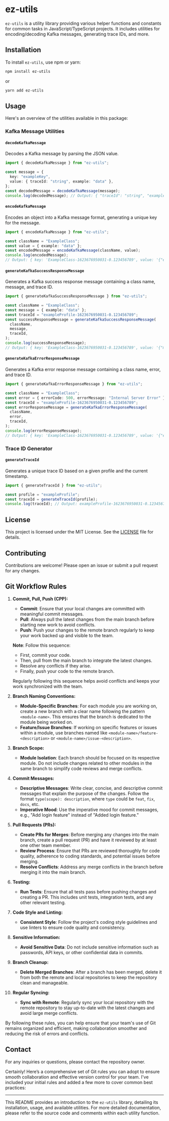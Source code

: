# ez-utils

`ez-utils` is a utility library providing various helper functions and constants for common tasks in
JavaScript/TypeScript projects. It includes utilities for encoding/decoding Kafka messages, generating trace IDs, and
more.

## Installation

To install `ez-utils`, use npm or yarn:

```bash
npm install ez-utils
```

or

```bash
yarn add ez-utils
```

## Usage

Here's an overview of the utilities available in this package:

### Kafka Message Utilities

#### `decodeKafkaMessage`

Decodes a Kafka message by parsing the JSON value.

```typescript
import { decodeKafkaMessage } from "ez-utils";

const message = {
  key: "exampleKey",
  value: { traceId: "string", example: "data" },
};
const decodedMessage = decodeKafkaMessage(message);
console.log(decodedMessage); // Output: { "traceId": "string", "example": "data"} }
```

#### `encodeKafkaMessage`

Encodes an object into a Kafka message format, generating a unique key for the message.

```typescript
import { encodeKafkaMessage } from "ez-utils";

const className = "ExampleClass";
const value = { example: "data" };
const encodedMessage = encodeKafkaMessage(className, value);
console.log(encodedMessage);
// Output: { key: 'ExampleClass-1623676950031-0.123456789', value: '{"example":"data"}' }
```

#### `generateKafkaSuccessResponseMessage`

Generates a Kafka success response message containing a class name, message, and trace ID.

```typescript
import { generateKafkaSuccessResponseMessage } from "ez-utils";

const className = "ExampleClass";
const message = { example: "data" };
const traceId = "exampleProfile-1623676950031-0.123456789";
const successResponseMessage = generateKafkaSuccessResponseMessage(
  className,
  message,
  traceId,
);
console.log(successResponseMessage);
// Output: { key: 'ExampleClass-1623676950031-0.123456789', value: '{"message":{"example":"data"},"traceId":"exampleProfile-1623676950031-0.123456789"}' }
```

#### `generateKafkaErrorResponseMessage`

Generates a Kafka error response message containing a class name, error, and trace ID.

```typescript
import { generateKafkaErrorResponseMessage } from "ez-utils";

const className = "ExampleClass";
const error = { errorCode: 500, errorMessage: "Internal Server Error" };
const traceId = "exampleProfile-1623676950031-0.123456789";
const errorResponseMessage = generateKafkaErrorResponseMessage(
  className,
  error,
  traceId,
);
console.log(errorResponseMessage);
// Output: { key: 'ExampleClass-1623676950031-0.123456789', value: '{"error":{"errorCode":500,"errorMessage":"Internal Server Error"},"traceId":"exampleProfile-1623676950031-0.123456789"}' }
```

### Trace ID Generator

#### `generateTraceId`

Generates a unique trace ID based on a given profile and the current timestamp.

```typescript
import { generateTraceId } from "ez-utils";

const profile = "exampleProfile";
const traceId = generateTraceId(profile);
console.log(traceId); // Output: exampleProfile-1623676950031-0.123456789
```

## License

This project is licensed under the MIT License. See the [LICENSE]() file for details.

## Contributing

Contributions are welcome! Please open an issue or submit a pull request for any changes.

## Git Workflow Rules

1. **Commit, Pull, Push (CPP):**
   - **Commit**: Ensure that your local changes are committed with meaningful commit messages.
   - **Pull**: Always pull the latest changes from the main branch before starting new work to avoid conflicts.
   - **Push**: Push your changes to the remote branch regularly to keep your work backed up and visible to the team.

   **Note**: Follow this sequence:
   - First, commit your code.
   - Then, pull from the main branch to integrate the latest changes.
   - Resolve any conflicts if they arise.
   - Finally, push your code to the remote branch.

   Regularly following this sequence helps avoid conflicts and keeps your work synchronized with the team.

2. **Branch Naming Conventions:**
   - **Module-Specific Branches**: For each module you are working on, create a new branch with a clear name following
     the pattern `<module-name>`. This ensures that the branch is dedicated to the module being worked on.
   - **Feature/Issue Branches**: If working on specific features or issues within a module, use branches named
     like `<module-name>/feature-<description>` or `<module-name>/issue-<description>`.

3. **Branch Scope:**
   - **Module Isolation**: Each branch should be focused on its respective module. Do not include changes related to
     other modules in the same branch to simplify code reviews and merge conflicts.

4. **Commit Messages:**
   - **Descriptive Messages**: Write clear, concise, and descriptive commit messages that explain the purpose of the
     changes. Follow the format `type(scope): description`, where `type` could be `feat`, `fix`, `docs`, etc.
   - **Imperative Mood**: Use the imperative mood for commit messages, e.g., "Add login feature" instead of "Added
     login feature."

5. **Pull Requests (PRs):**
   - **Create PRs for Merges**: Before merging any changes into the main branch, create a pull request (PR) and have it
     reviewed by at least one other team member.
   - **Review Process**: Ensure that PRs are reviewed thoroughly for code quality, adherence to coding standards, and
     potential issues before merging.
   - **Resolve Conflicts**: Address any merge conflicts in the branch before merging it into the main branch.

6. **Testing:**
   - **Run Tests**: Ensure that all tests pass before pushing changes and creating a PR. This includes unit tests,
     integration tests, and any other relevant testing.

7. **Code Style and Linting:**
   - **Consistent Style**: Follow the project's coding style guidelines and use linters to ensure code quality and
     consistency.

8. **Sensitive Information:**
   - **Avoid Sensitive Data**: Do not include sensitive information such as passwords, API keys, or other confidential
     data in commits.

9. **Branch Cleanup:**
   - **Delete Merged Branches**: After a branch has been merged, delete it from both the remote and local repositories
     to keep the repository clean and manageable.

10. **Regular Syncing:**
    - **Sync with Remote**: Regularly sync your local repository with the remote repository to stay up-to-date with the
      latest changes and avoid large merge conflicts.

By following these rules, you can help ensure that your team's use of Git remains organized and efficient, making
collaboration smoother and reducing the risk of errors and conflicts.

## Contact

For any inquiries or questions, please contact the repository owner.

Certainly! Here’s a comprehensive set of Git rules you can adopt to ensure smooth collaboration and effective version
control for your team. I've included your initial rules and added a few more to cover common best practices:

---

This README provides an introduction to the `ez-utils` library, detailing its installation, usage, and available
utilities. For more detailed documentation, please refer to the source code and comments within each utility function.
